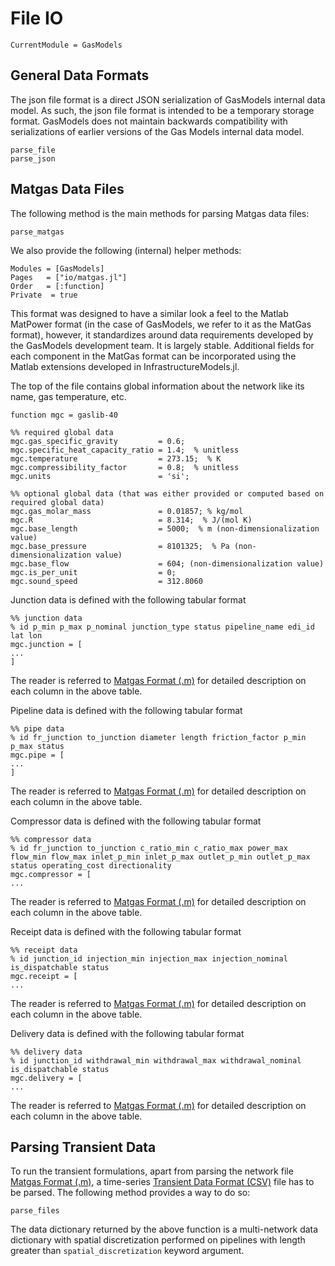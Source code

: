 # File IO

```@meta
CurrentModule = GasModels
```

## General Data Formats

The json file format is a direct JSON serialization of GasModels internal data model. As such, the json file format is intended to be a temporary storage format. GasModels does not maintain backwards compatibility with serializations of earlier versions of the Gas Models internal data model.

```@docs
parse_file
parse_json
```

## Matgas Data Files

The following method is the main methods for parsing Matgas data files:

```@docs
parse_matgas
```

We also provide the following (internal) helper methods:

```@autodocs
Modules = [GasModels]
Pages   = ["io/matgas.jl"]
Order   = [:function]
Private  = true
```

This format was designed to have a similar look a feel to the Matlab MatPower format (in the case of GasModels, we refer to it as the MatGas format), however, it standardizes around data requirements developed by the GasModels development team. It is largely stable. Additional fields for each component in the MatGas format can be incorporated using the Matlab extensions developed in InfrastructureModels.jl.

The top of the file contains global information about the network like its name, gas temperature, etc.

```
function mgc = gaslib-40

%% required global data
mgc.gas_specific_gravity         = 0.6;
mgc.specific_heat_capacity_ratio = 1.4;  % unitless
mgc.temperature                  = 273.15;  % K
mgc.compressibility_factor       = 0.8;  % unitless
mgc.units                        = 'si';

%% optional global data (that was either provided or computed based on required global data)
mgc.gas_molar_mass               = 0.01857; % kg/mol
mgc.R                            = 8.314;  % J/(mol K)
mgc.base_length                  = 5000;  % m (non-dimensionalization value)
mgc.base_pressure                = 8101325;  % Pa (non-dimensionalization value)
mgc.base_flow                    = 604; (non-dimensionalization value)
mgc.is_per_unit                  = 0;
mgc.sound_speed                  = 312.8060
```

Junction data is defined with the following tabular format

```
%% junction data
% id p_min p_max p_nominal junction_type status pipeline_name edi_id lat lon
mgc.junction = [
...
]
```

The reader is referred to [Matgas Format (.m)](@ref) for detailed description on each column in the above table.

Pipeline data is defined with the following tabular format

```
%% pipe data
% id fr_junction to_junction diameter length friction_factor p_min p_max status
mgc.pipe = [
...
]
```

The reader is referred to [Matgas Format (.m)](@ref) for detailed description on each column in the above table.

Compressor data is defined with the following tabular format

```
%% compressor data
% id fr_junction to_junction c_ratio_min c_ratio_max power_max flow_min flow_max inlet_p_min inlet_p_max outlet_p_min outlet_p_max status operating_cost directionality
mgc.compressor = [
...
```

The reader is referred to [Matgas Format (.m)](@ref) for detailed description on each column in the above table.

Receipt data is defined with the following tabular format

```
%% receipt data
% id junction_id injection_min injection_max injection_nominal is_dispatchable status
mgc.receipt = [
...
```

The reader is referred to [Matgas Format (.m)](@ref) for detailed description on each column in the above table.

Delivery data is defined with the following tabular format

```
%% delivery data
% id junction_id withdrawal_min withdrawal_max withdrawal_nominal is_dispatchable status
mgc.delivery = [
...
```

The reader is referred to [Matgas Format (.m)](@ref) for detailed description on each column in the above table.

## Parsing Transient Data
To run the transient formulations, apart from parsing the network file [Matgas Format (.m)](@ref), a time-series [Transient Data Format (CSV)](@ref) file has to be parsed. The following method provides a way to do so:

```@docs
parse_files
```

The data dictionary returned by the above function is a multi-network data dictionary with spatial discretization performed on pipelines with length greater than `spatial_discretization` keyword argument.
